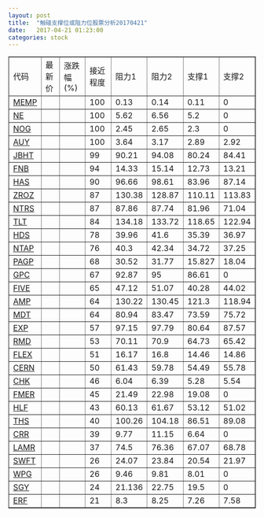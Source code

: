 ```yaml
---
layout: post
title:  "触碰支撑位或阻力位股票分析20170421"
date:   2017-04-21 01:23:00
categories: stock
---
```

<script type="text/javascript">
var stockList = []
stockList.push('gb_memp');
stockList.push('gb_ne');
stockList.push('gb_nog');
stockList.push('gb_auy');
stockList.push('gb_jbht');
stockList.push('gb_fnb');
stockList.push('gb_has');
stockList.push('gb_zroz');
stockList.push('gb_ntrs');
stockList.push('gb_tlt');
stockList.push('gb_hds');
stockList.push('gb_ntap');
stockList.push('gb_pagp');
stockList.push('gb_gpc');
stockList.push('gb_five');
stockList.push('gb_amp');
stockList.push('gb_mdt');
stockList.push('gb_exp');
stockList.push('gb_rmd');
stockList.push('gb_flex');
stockList.push('gb_cern');
stockList.push('gb_chk');
stockList.push('gb_fmer');
stockList.push('gb_hlf');
stockList.push('gb_ths');
stockList.push('gb_crr');
stockList.push('gb_lamr');
stockList.push('gb_swft');
stockList.push('gb_wpg');
stockList.push('gb_sgy');
stockList.push('gb_erf');
</script>
<table border="1">
 <tr>
 <td>代码</td>
 <td>最新价</td>
 <td>涨跌幅(%)</td>
 <td>接近程度</td>
 <td>阻力1</td>
 <td>阻力2</td>
 <td>支撑1</td>
 <td>支撑2</td>
</tr>
  <tr id="memp" class="red">
  <td><a href="http://stock.finance.sina.com.cn/usstock/quotes/MEMP.html" target="_blank">MEMP</a></td><td></td><td></td><td>100</td><td>0.13</td><td>0.14</td><td>0.11</td><td>0</td></tr>
  <tr id="ne" class="green">
  <td><a href="http://stock.finance.sina.com.cn/usstock/quotes/NE.html" target="_blank">NE</a></td><td></td><td></td><td>100</td><td>5.62</td><td>6.56</td><td>5.2</td><td>0</td></tr>
  <tr id="nog" class="green">
  <td><a href="http://stock.finance.sina.com.cn/usstock/quotes/NOG.html" target="_blank">NOG</a></td><td></td><td></td><td>100</td><td>2.45</td><td>2.65</td><td>2.3</td><td>0</td></tr>
  <tr id="auy" class="green">
  <td><a href="http://stock.finance.sina.com.cn/usstock/quotes/AUY.html" target="_blank">AUY</a></td><td></td><td></td><td>100</td><td>3.64</td><td>3.17</td><td>2.89</td><td>2.92</td></tr>
  <tr id="jbht" class="red">
  <td><a href="http://stock.finance.sina.com.cn/usstock/quotes/JBHT.html" target="_blank">JBHT</a></td><td></td><td></td><td>99</td><td>90.21</td><td>94.08</td><td>80.24</td><td>84.41</td></tr>
  <tr id="fnb" class="red">
  <td><a href="http://stock.finance.sina.com.cn/usstock/quotes/FNB.html" target="_blank">FNB</a></td><td></td><td></td><td>94</td><td>14.33</td><td>15.14</td><td>12.73</td><td>13.21</td></tr>
  <tr id="has" class="red">
  <td><a href="http://stock.finance.sina.com.cn/usstock/quotes/HAS.html" target="_blank">HAS</a></td><td></td><td></td><td>90</td><td>96.66</td><td>98.61</td><td>83.96</td><td>87.14</td></tr>
  <tr id="zroz" class="green">
  <td><a href="http://stock.finance.sina.com.cn/usstock/quotes/ZROZ.html" target="_blank">ZROZ</a></td><td></td><td></td><td>87</td><td>130.38</td><td>128.87</td><td>110.11</td><td>113.83</td></tr>
  <tr id="ntrs" class="red">
  <td><a href="http://stock.finance.sina.com.cn/usstock/quotes/NTRS.html" target="_blank">NTRS</a></td><td></td><td></td><td>87</td><td>87.86</td><td>87.74</td><td>81.96</td><td>71.04</td></tr>
  <tr id="tlt" class="green">
  <td><a href="http://stock.finance.sina.com.cn/usstock/quotes/TLT.html" target="_blank">TLT</a></td><td></td><td></td><td>84</td><td>134.18</td><td>133.72</td><td>118.65</td><td>122.94</td></tr>
  <tr id="hds" class="red">
  <td><a href="http://stock.finance.sina.com.cn/usstock/quotes/HDS.html" target="_blank">HDS</a></td><td></td><td></td><td>78</td><td>39.96</td><td>41.6</td><td>35.39</td><td>36.97</td></tr>
  <tr id="ntap" class="green">
  <td><a href="http://stock.finance.sina.com.cn/usstock/quotes/NTAP.html" target="_blank">NTAP</a></td><td></td><td></td><td>76</td><td>40.3</td><td>42.34</td><td>34.72</td><td>37.25</td></tr>
  <tr id="pagp" class="red">
  <td><a href="http://stock.finance.sina.com.cn/usstock/quotes/PAGP.html" target="_blank">PAGP</a></td><td></td><td></td><td>68</td><td>30.52</td><td>31.77</td><td>15.827</td><td>18.04</td></tr>
  <tr id="gpc" class="green">
  <td><a href="http://stock.finance.sina.com.cn/usstock/quotes/GPC.html" target="_blank">GPC</a></td><td></td><td></td><td>67</td><td>92.87</td><td>95</td><td>86.61</td><td>0</td></tr>
  <tr id="five" class="red">
  <td><a href="http://stock.finance.sina.com.cn/usstock/quotes/FIVE.html" target="_blank">FIVE</a></td><td></td><td></td><td>65</td><td>47.12</td><td>51.07</td><td>40.28</td><td>44.02</td></tr>
  <tr id="amp" class="red">
  <td><a href="http://stock.finance.sina.com.cn/usstock/quotes/AMP.html" target="_blank">AMP</a></td><td></td><td></td><td>64</td><td>130.22</td><td>130.45</td><td>121.3</td><td>118.94</td></tr>
  <tr id="mdt" class="green">
  <td><a href="http://stock.finance.sina.com.cn/usstock/quotes/MDT.html" target="_blank">MDT</a></td><td></td><td></td><td>64</td><td>80.94</td><td>83.47</td><td>73.59</td><td>75.72</td></tr>
  <tr id="exp" class="red">
  <td><a href="http://stock.finance.sina.com.cn/usstock/quotes/EXP.html" target="_blank">EXP</a></td><td></td><td></td><td>57</td><td>97.15</td><td>97.79</td><td>80.64</td><td>87.57</td></tr>
  <tr id="rmd" class="red">
  <td><a href="http://stock.finance.sina.com.cn/usstock/quotes/RMD.html" target="_blank">RMD</a></td><td></td><td></td><td>53</td><td>70.11</td><td>70.9</td><td>64.73</td><td>65.42</td></tr>
  <tr id="flex" class="red">
  <td><a href="http://stock.finance.sina.com.cn/usstock/quotes/FLEX.html" target="_blank">FLEX</a></td><td></td><td></td><td>51</td><td>16.17</td><td>16.8</td><td>14.46</td><td>14.86</td></tr>
  <tr id="cern" class="red">
  <td><a href="http://stock.finance.sina.com.cn/usstock/quotes/CERN.html" target="_blank">CERN</a></td><td></td><td></td><td>50</td><td>61.43</td><td>59.78</td><td>54.49</td><td>55.78</td></tr>
  <tr id="chk" class="green">
  <td><a href="http://stock.finance.sina.com.cn/usstock/quotes/CHK.html" target="_blank">CHK</a></td><td></td><td></td><td>46</td><td>6.04</td><td>6.39</td><td>5.28</td><td>5.54</td></tr>
  <tr id="fmer" class="green">
  <td><a href="http://stock.finance.sina.com.cn/usstock/quotes/FMER.html" target="_blank">FMER</a></td><td></td><td></td><td>45</td><td>21.49</td><td>22.98</td><td>19.08</td><td>0</td></tr>
  <tr id="hlf" class="green">
  <td><a href="http://stock.finance.sina.com.cn/usstock/quotes/HLF.html" target="_blank">HLF</a></td><td></td><td></td><td>43</td><td>60.13</td><td>61.67</td><td>53.12</td><td>51.02</td></tr>
  <tr id="ths" class="green">
  <td><a href="http://stock.finance.sina.com.cn/usstock/quotes/THS.html" target="_blank">THS</a></td><td></td><td></td><td>40</td><td>100.26</td><td>104.18</td><td>86.51</td><td>89.08</td></tr>
  <tr id="crr" class="red">
  <td><a href="http://stock.finance.sina.com.cn/usstock/quotes/CRR.html" target="_blank">CRR</a></td><td></td><td></td><td>39</td><td>9.77</td><td>11.15</td><td>6.64</td><td>0</td></tr>
  <tr id="lamr" class="red">
  <td><a href="http://stock.finance.sina.com.cn/usstock/quotes/LAMR.html" target="_blank">LAMR</a></td><td></td><td></td><td>37</td><td>74.5</td><td>76.36</td><td>67.07</td><td>68.78</td></tr>
  <tr id="swft" class="green">
  <td><a href="http://stock.finance.sina.com.cn/usstock/quotes/SWFT.html" target="_blank">SWFT</a></td><td></td><td></td><td>26</td><td>24.07</td><td>23.84</td><td>20.54</td><td>21.97</td></tr>
  <tr id="wpg" class="red">
  <td><a href="http://stock.finance.sina.com.cn/usstock/quotes/WPG.html" target="_blank">WPG</a></td><td></td><td></td><td>26</td><td>9.46</td><td>9.81</td><td>8.01</td><td>0</td></tr>
  <tr id="sgy" class="red">
  <td><a href="http://stock.finance.sina.com.cn/usstock/quotes/SGY.html" target="_blank">SGY</a></td><td></td><td></td><td>24</td><td>21.136</td><td>22.75</td><td>19.5</td><td>0</td></tr>
  <tr id="erf" class="green">
  <td><a href="http://stock.finance.sina.com.cn/usstock/quotes/ERF.html" target="_blank">ERF</a></td><td></td><td></td><td>21</td><td>8.3</td><td>8.25</td><td>7.26</td><td>7.58</td></tr>
</table>
